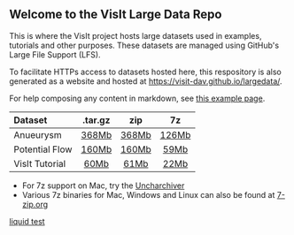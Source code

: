 ## Welcome to the VisIt Large Data Repo

This is where the VisIt project hosts large datasets used in examples, tutorials
and other purposes. These datasets are managed using GitHub's Large File Support (LFS).

To facilitate HTTPs access to datasets hosted here, this respository is also generated
as a website and hosted at https://visit-dav.github.io/largedata/.

For help composing any content in markdown, see [this example page](markdown-help.md).

Dataset | .tar.gz | zip | 7z
:--- | :---: | :---: | :---:
Anueurysm | [368Mb][aneu-tgz] | [368Mb][aneu-zip] | [126Mb][aneu-7z]
Potential Flow | [160Mb][potflo-tgz] | [160Mb][potflo-zip] | [59Mb][potflo-7z]
VisIt Tutorial | [60Mb][vistut-tgz] | [61Mb][vistut-zip] | [22Mb][vistut-7z]

* For 7z support on Mac, try the [Uncharchiver](https://apps.apple.com/us/app/the-unarchiver/id425424353)
* Various 7z binaries for Mac, Windows and Linux can also be found at [7-zip.org](https://www.7-zip.org/download.html)

[liquid test](foo.md)

[aneu-tgz]: aneurysm_tutorial_data.tar.gz
[aneu-zip]: aneurysm_tutorial_data.zip
[aneu-7z]: aneurysm_tutorial_data.7z

[potflo-tgz]: potential_flow_tutorial_data.tar.gz
[potflo-zip]: potential_flow_tutorial_data.zip
[potflo-7z]: potential_flow_tutorial_data.7z

[vistut-tgz]: visit_tutorial_data.tar.gz
[vistut-zip]: visit_tutorial_data.zip
[vistut-7z]: visit_tutorial_data.7z
